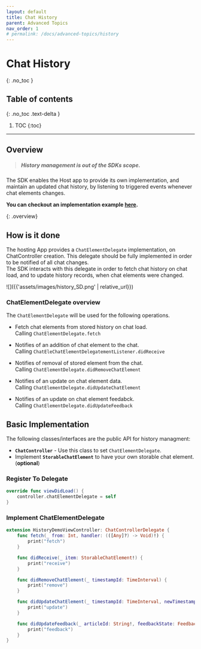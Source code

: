```yaml
---
layout: default
title: Chat History
parent: Advanced Topics
nav_order: 1
# permalink: /docs/advanced-topics/history
---
```


# Chat History
{: .no_toc }

## Table of contents
{: .no_toc .text-delta }

1. TOC
{:toc}

---

## Overview
> ##### History management is out of the SDKs scope.  

The SDK enables the Host app to provide its own implementation, and maintain an updated chat history, by listening to triggered events whenever chat elements changes.

**You can checkout an implementation example [here](https://github.com/bold360ai/bold360-mobile-samples-ios/blob/master/BasicSample/BasicSample/ChatViewControllers/HistoryDemoViewController.swift).**

{: .overview}

## How is it done
The hosting App provides a `ChatElementDelegate` implementation, on ChatController creation. This delegate should be fully implemented in order to be notified of all chat changes.   
The SDK interacts with this delegate in order to fetch chat history on chat load, and to update history records, when chat elements were changed.


![]({{'assets/images/history_SD.png' | relative_url}})

### ChatElementDelegate overview
The `ChatElementDelegate` will be used for the following operations.
- Fetch chat elements from stored history on chat load.   
Calling `ChatElementDelegate.fetch`

- Notifies of an addition of chat element to the chat.  
Calling `ChatEleChatElementDelegatementListener.didReceive`

- Notifies of removal of stored element from the chat.   
Calling `ChatElementDelegate.didRemoveChatElement`

- Notifies of an update on chat element data.  
Calling `ChatElementDelegate.didUpdateChatElement`

- Notifies of an update on chat element feedabck.  
Calling `ChatElementDelegate.didUpdateFeedback`

## Basic Implementation
The following classes/interfaces are the public API for history managment:

* **`ChatController`** - Use this class to set `ChatElementDelegate`.
*  Implement **`StorableChatElement`** to have your own storable chat element. (**optional**) 

### Register To Delegate
```swift
override func viewDidLoad() {
    controller.chatElementDelegate = self
}
```

### Implement ChatElementDelegate
```swift
extension HistoryDemoViewController: ChatControllerDelegate {
    func fetch(_ from: Int, handler: (([Any]?) -> Void)!) {
        print("fetch")
    }

    func didReceive(_ item: StorableChatElement!) {
        print("receive")
    }

    func didRemoveChatElement(_ timestampId: TimeInterval) {
        print("remove")
    }

    func didUpdateChatElement(_ timestampId: TimeInterval, newTimestamp: TimeInterval, status: StatementStatus) {
        print("update")
    }

    func didUpdateFeedback(_ articleId: String!, feedbackState: FeedbackStatus) {
        print("feedback")
    }
}
```























